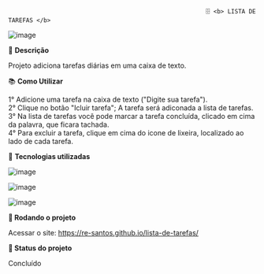 
                                                            🗄️ <b> LISTA DE TAREFAS </b>
                                                            
   ![image](https://user-images.githubusercontent.com/123095086/225997936-0e9226ca-a528-41df-bfa0-f2343e5b4d0a.png)


📝 <b> Descrição</b>

Projeto adiciona tarefas diárias em uma caixa de texto.

📚 <b> Como Utilizar</b>

 1° Adicione uma tarefa na caixa de texto ("Digite sua tarefa").<br>
 2° Clique no botão "Icluir tarefa"; A tarefa será adiconada a lista de tarefas.<br>
 3° Na lista de tarefas você pode marcar a tarefa concluída, clicado em cima da palavra, que ficara tachada.<br>
 4° Para excluir a tarefa, clique em cima do icone de lixeira, localizado ao lado de cada tarefa.<br>
 
  
🔧 <b>Tecnologias utilizadas</b>

![image](https://user-images.githubusercontent.com/123095086/225997255-955ae5ed-56a2-42da-8316-38570fc7c32c.png)

![image](https://user-images.githubusercontent.com/123095086/225999468-e53fdc61-0b78-4b49-9cb4-79b3eea15b4a.png)

![image](https://user-images.githubusercontent.com/123095086/225999519-49297126-d219-4db0-97f1-40655f98e27e.png)

🚀<b> Rodando o projeto</b>

Acessar o site: https://re-santos.github.io/lista-de-tarefas/

🎯<b> Status do projeto</b>

Concluído
